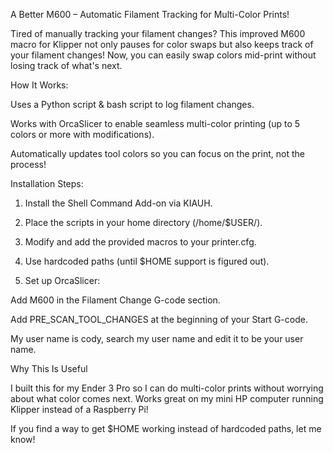 A Better M600 – Automatic Filament Tracking for Multi-Color Prints! 

Tired of manually tracking your filament changes? This improved M600 macro for Klipper not only pauses for color swaps but also keeps track of your filament changes! Now, you can easily swap colors mid-print without losing track of what's next. 

How It Works: 

Uses a Python script & bash script to log filament changes. 

Works with OrcaSlicer to enable seamless multi-color printing (up to 5 colors or more with modifications). 

Automatically updates tool colors so you can focus on the print, not the process!


Installation Steps: 

1. Install the Shell Command Add-on via KIAUH.


2. Place the scripts in your home directory (/home/$USER/).


3. Modify and add the provided macros to your printer.cfg.


4. Use hardcoded paths (until $HOME support is figured out).


5. Set up OrcaSlicer: 

Add M600 in the Filament Change G-code section. 

Add PRE_SCAN_TOOL_CHANGES at the beginning of your Start G-code.






My user name is cody, search my user name and edit it to be your user name.


Why This Is Useful 

I built this for my Ender 3 Pro so I can do multi-color prints without worrying about what color comes next. Works great on my mini HP computer running Klipper instead of a Raspberry Pi! 

If you find a way to get $HOME working in​stead of hardcoded paths, let me know! 

​

